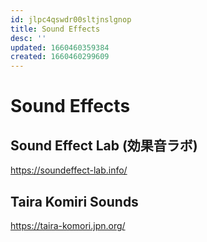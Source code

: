 ```yaml
---
id: jlpc4qswdr00sltjnslgnop
title: Sound Effects
desc: ''
updated: 1660460359384
created: 1660460299609
---
```

# Sound Effects

## Sound Effect Lab (効果音ラボ)

https://soundeffect-lab.info/


## Taira Komiri Sounds

https://taira-komori.jpn.org/
